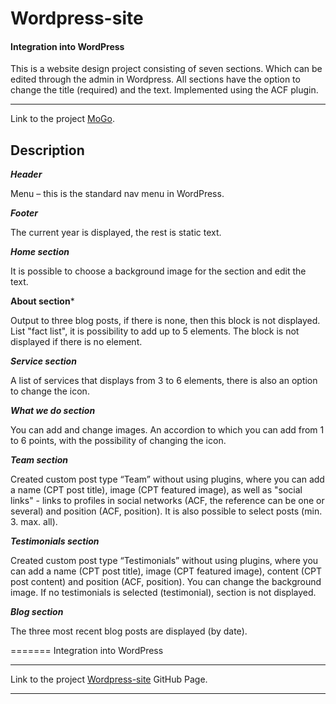 # Wordpress-site

#### Integration into WordPress

This is a website design project consisting of seven sections.
Which can be edited through the admin in Wordpress.
All sections have the option to change the title (required) and the text. Implemented using the ACF plugin.

---

Link to the project [MoGo](https://testing-task/).

## Description

***Header***

Menu – this is the standard nav menu in WordPress.


***Footer***

The current year is displayed, the rest is static text.

***Home section***

It is possible to choose a background image for the section and edit the text.

**About section***

Output to three blog posts, if there is none, then this block is not displayed.
List "fact list", it is possibility to add up to 5 elements. The block is not displayed if there is no element.

***Service section***

A list of services that displays from 3 to 6 elements, there is also an option to change the icon.

***What we do section***

You can add and change images.
An accordion to which you can add from 1 to 6 points, with the possibility of changing the icon.

***Team section***

Created custom post type “Team” without using plugins, where you can add a name (CPT рost title), image (CPT featured image), as well as "social links" - links to profiles in social networks (ACF, the reference can be one
or several) and position (ACF, рosition).
It is also possible to select posts (min. 3. max. all).

***Testimonials section***

Created custom post type “Testimonials” without using plugins, where you can add a name (CPT рost title), image (CPT featured image), content (CPT post content) and position (ACF, рosition).
You can change the background image.
If no testimonials is selected (testimonial), section is not displayed.

***Blog section***

The three most recent blog posts are displayed (by date).

=======
Integration into WordPress

***
Link to the project [Wordpress-site]() GitHub Page.
***
